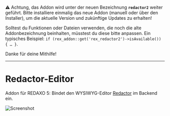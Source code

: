 ⚠️ Achtung, das Addon wird unter der neuen Bezeichnung __`redactor2`__ weiter geführt. Bitte installiere einmalig das neue Addon (manuell oder über den Installer), um die aktuelle Version und zukünftige Updates zu erhalten!

Solltest du Funktionen oder Dateien verwenden, die noch die alte Addonbezeichnung beinhalten, müsstest du diese bitte anpassen. Ein typisches Beispiel: `if (rex_addon::get('rex_redactor2')->isAvailable()) { … }`.

Danke für deine Mithilfe!

------------------------------------------

Redactor-Editor
===============

Addon für REDAXO 5: Bindet den WYSIWYG-Editor [Redactor](http://imperavi.com/redactor/) im Backend ein.

![Screenshot](https://raw.githubusercontent.com/FriendsOfREDAXO/rex_redactor2/assets/redactor2.png)